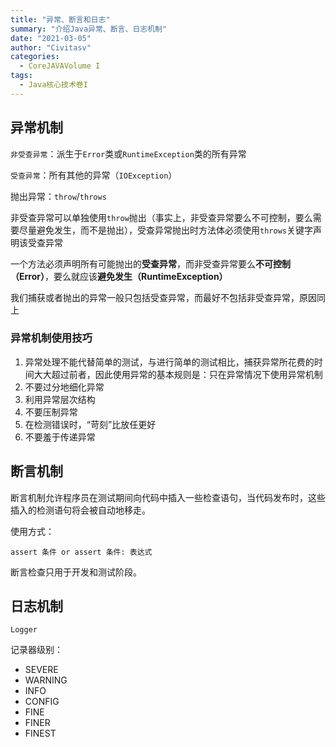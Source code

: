 ```yaml
---
title: "异常、断言和日志"
summary: "介绍Java异常、断言、日志机制"
date: "2021-03-05"
author: "Civitasv"
categories:
  - CoreJAVAVolume I
tags:
  - Java核心技术卷I
---
```


## 异常机制

`非受查异常`：派生于`Error`类或`RuntimeException`类的所有异常

`受查异常`：所有其他的异常（`IOException`）

抛出异常：`throw`/`throws`

非受查异常可以单独使用`throw`抛出（事实上，非受查异常要么不可控制，要么需要尽量避免发生，而不是抛出），受查异常抛出时方法体必须使用`throws`关键字声明该受查异常

一个方法必须声明所有可能抛出的**受查异常**，而非受查异常要么**不可控制（Error）**，要么就应该**避免发生（RuntimeException）**

我们捕获或者抛出的异常一般只包括受查异常，而最好不包括非受查异常，原因同上

### 异常机制使用技巧

1. 异常处理不能代替简单的测试，与进行简单的测试相比，捕获异常所花费的时间大大超过前者，因此使用异常的基本规则是：只在异常情况下使用异常机制
2. 不要过分地细化异常
3. 利用异常层次结构
4. 不要压制异常
5. 在检测错误时，“苛刻”比放任更好
6. 不要羞于传递异常

## 断言机制

断言机制允许程序员在测试期间向代码中插入一些检查语句，当代码发布时，这些插入的检测语句将会被自动地移走。

使用方式：

`assert 条件 or assert 条件: 表达式`

断言检查只用于开发和测试阶段。

## 日志机制

`Logger`

记录器级别：

- SEVERE
- WARNING
- INFO
- CONFIG
- FINE
- FINER
- FINEST
